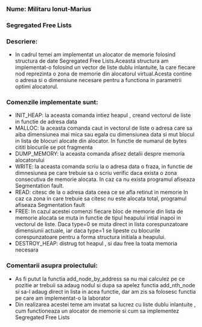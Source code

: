 ### Nume: Militaru Ionut-Marius

### Segregated Free Lists 


### Descriere:

* In cadrul temei am implementat un alocator de memorie folosind structura de 
date Segregated Free Lists.Aceasta structura am implementat-o folosind un
vector de liste dublu inlantuite, la care fiecare nod reprezinta o zona de 
memorie din alocatorul virtual.Acesta contine o adresa si o dimensiune necesare
pentru a functiona in parametrii optimi alocatorul.

### Comenzile implementate sunt:
* INIT_HEAP: la aceasta comanda intiez heapul , creand vectorul de liste 
            in functie de adresa data
* MALLOC:   la aceasta comanda caut in vectorul de liste o adresa care sa aiba
            dimensiunea mai mica sau egala cu dimensiunea data si mut blocul
            in lista de blocuri alocate din alocator. In functie de numarul
            de bytes cititi blocurile se pot fragmenta
* DUMP_MEMORY: la aceasta comanda afisez detalii despre memoria alocatorului
* WRITE:    la aceasta comanda scriu la o adresa data o fraza, in functie de
            dimnesiunea pe care trebuie sa o scriu verific daca exista o zona
            consecutiva de memorie alocata. In caz ca nu exista programul
            afiseaza Segmentation fault.
* READ:     citesc de la o adresa data ceea ce se afla retinut in memorie
            In caz ca zona in care trebuie sa citesc nu este alocata total,
            programul afiseaza Segmentation fault
* FREE:     In cazul acestei comenzi fiecare bloc de memorie din lista de
            memorie alocata se muta in functie de tipul heapului intial 
            inapoi in vectorul de liste. Daca type=0 se muta direct in lista
            corespunzatoare dimensiunii actuale, iar daca type=1 se lipeste
            cu blocurile corespunzatoare pentru a forma structura initiala
            a heapului.
* DESTROY_HEAP: distrug tot heapul , si dau free la toata memoria necesara

### Comentarii asupra proiectului:

* As fi putut la functia add_node_by_address sa nu mai calculez pe ce
pozitie ar trebuii sa adaug nodul si dupa sa apelez functia add_nth_node
si sa-l adaug direct in lista in acea functie, dar am zis sa folosesc functia
pe care am implementat-o la laborator
* Din realizarea acestei teme am invatat sa lucrez cu liste dublu inlantuite ,
cum functioneaza un alocator de memorie si cum sa implementez
Segregated Free Lists

